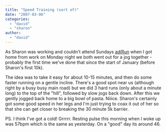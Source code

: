 ```yaml
---
title: "Speed Training (sort of)"
date: "2007-03-06"
categories: 
  - "david"
  - "sharon"
author:
  - "david"
---
```


As Sharon was working and couldn't attend Sundays [adiRun](http://www.sweatshop.co.uk/adiruns) when I got home from work on Monday night we both went out for a jog together - probably the first time we've done that since the start of January (before Sharon's first 10k).

The idea was to take it easy for about 10-15 minutes, and then do some faster running on a gentle incline. There's a good spot near us (although right by a busy busy main road) but we did 3 hard runs (only about a minute long) to the top of the "hill", followed by slow jogs back down. After this we gently jogged back home to a big bowl of pasta. Niiice. Sharon's certainly got some good speed in her legs and I'm just trying to coax it out of her so that she can get closer to breaking the 30 minute 5k barrier.

PS. I think I've got a cold! Grrrrr. Resting pulse this morning when I woke up was 57bpm which is the same as yesterday. On a "good" day its around 46.
